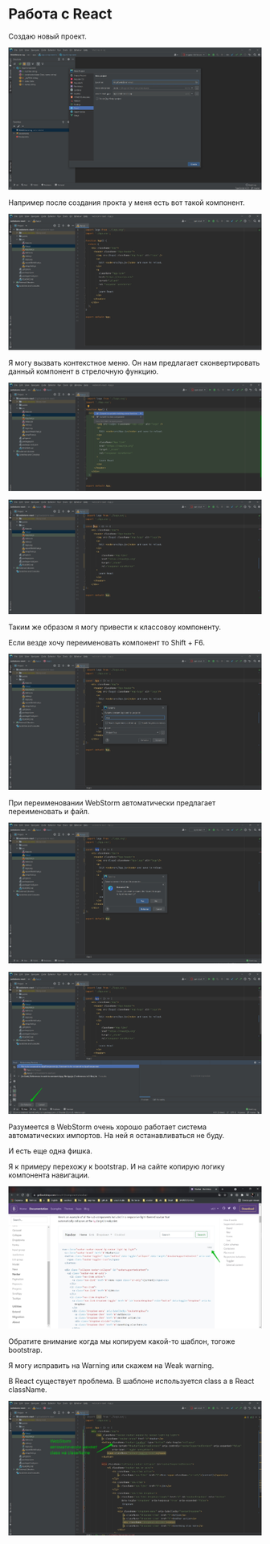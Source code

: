 # Работа с React

Создаю новый проект.

![](img/001.jpg)

Например после создания прокта у меня есть вот такой компонент.

![](img/002.jpg)

Я могу вызвать контекстное меню. Он нам предлагает сконвертировать данный компонент в стрелочную функцию.

![](img/003.jpg)

![](img/004.jpg)

Таким же образом я могу привести к классовоу компоненту.


Если везде хочу переименовать компонент то Shift + F6.

![](img/005.jpg)

При переименовании WebStorm автоматически предлагает переименовать и файл.

![](img/006.jpg)

![](img/007.jpg)


Разумеется в WebStorm очень хорошо работает система автоматических импортов. На ней я останавливаться не буду.


И есть еще одна фишка.

Я к примеру перехожу к bootstrap. И на сайте копирую логику компонента навигации.

![](img/008.jpg)

Обратите внимание когда мы копируем какой-то шаблон, тогоже bootstrap. 

Я могу исправить на Warning или скажем на Weak warning.

В React существует проблема. В шаблоне используется class а в React className.

![](img/009.jpg)

